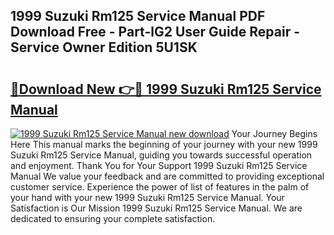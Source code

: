 ## 1999 Suzuki Rm125 Service Manual PDF Download Free - Part-lG2 User Guide Repair - Service Owner Edition 5U1SK

# <h2><a href="http://bc26220.oget.top/?id=1999+Suzuki+Rm125+Service+Manual">🔗Download New 👉🔴 1999 Suzuki Rm125 Service Manual</a></h2>

[![1999 Suzuki Rm125 Service Manual new download](https://i.imgur.com/5g1atiW.png)](http://bc26220.oget.top/?id=1999+Suzuki+Rm125+Service+Manual)
Your Journey Begins Here This manual marks the beginning of your journey with your new 1999 Suzuki Rm125 Service Manual, guiding you towards successful operation and enjoyment. Thank You for Your Support 1999 Suzuki Rm125 Service Manual We value your feedback and are committed to providing exceptional customer service. Experience the power of list of features in the palm of your hand with your new 1999 Suzuki Rm125 Service Manual. Your Satisfaction is Our Mission 1999 Suzuki Rm125 Service Manual. We are dedicated to ensuring your complete satisfaction.
